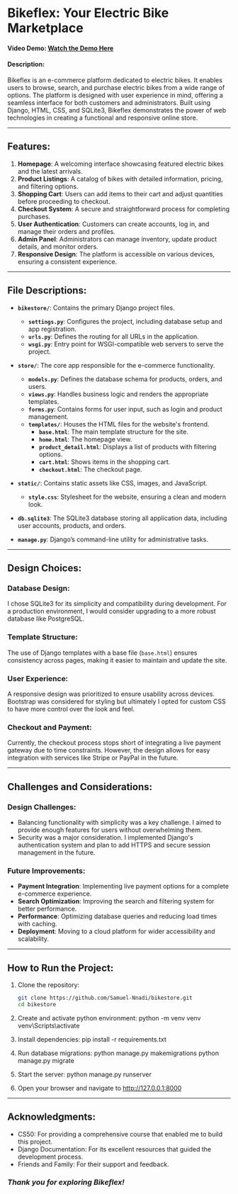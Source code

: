 # Bikeflex: Your Electric Bike Marketplace
#### Video Demo: [Watch the Demo Here](<URL HERE>)
#### Description:

Bikeflex is an e-commerce platform dedicated to electric bikes. It enables users to browse, search, and purchase electric bikes from a wide range of options. The platform is designed with user experience in mind, offering a seamless interface for both customers and administrators. Built using Django, HTML, CSS, and SQLite3, Bikeflex demonstrates the power of web technologies in creating a functional and responsive online store.

---

## Features:
1. **Homepage**: A welcoming interface showcasing featured electric bikes and the latest arrivals.
2. **Product Listings**: A catalog of bikes with detailed information, pricing, and filtering options.
3. **Shopping Cart**: Users can add items to their cart and adjust quantities before proceeding to checkout.
4. **Checkout System**: A secure and straightforward process for completing purchases.
5. **User Authentication**: Customers can create accounts, log in, and manage their orders and profiles.
6. **Admin Panel**: Administrators can manage inventory, update product details, and monitor orders.
7. **Responsive Design**: The platform is accessible on various devices, ensuring a consistent experience.

---

## File Descriptions:

- **`bikestore/`**: Contains the primary Django project files.
  - **`settings.py`**: Configures the project, including database setup and app registration.
  - **`urls.py`**: Defines the routing for all URLs in the application.
  - **`wsgi.py`**: Entry point for WSGI-compatible web servers to serve the project.

- **`store/`**: The core app responsible for the e-commerce functionality.
  - **`models.py`**: Defines the database schema for products, orders, and users.
  - **`views.py`**: Handles business logic and renders the appropriate templates.
  - **`forms.py`**: Contains forms for user input, such as login and product management.
  - **`templates/`**: Houses the HTML files for the website's frontend.
    - **`base.html`**: The main template structure for the site.
    - **`home.html`**: The homepage view.
    - **`product_detail.html`**: Displays a list of products with filtering options.
    - **`cart.html`**: Shows items in the shopping cart.
    - **`checkout.html`**: The checkout page.

- **`static/`**: Contains static assets like CSS, images, and JavaScript.
  - **`style.css`**: Stylesheet for the website, ensuring a clean and modern look.

- **`db.sqlite3`**: The SQLite3 database storing all application data, including user accounts, products, and orders.

- **`manage.py`**: Django’s command-line utility for administrative tasks.

---

## Design Choices:
### **Database Design:**
I chose SQLite3 for its simplicity and compatibility during development. For a production environment, I would consider upgrading to a more robust database like PostgreSQL.

### **Template Structure:**
The use of Django templates with a base file (`base.html`) ensures consistency across pages, making it easier to maintain and update the site.

### **User Experience:**
A responsive design was prioritized to ensure usability across devices. Bootstrap was considered for styling but ultimately I opted for custom CSS to have more control over the look and feel.

### **Checkout and Payment:**
Currently, the checkout process stops short of integrating a live payment gateway due to time constraints. However, the design allows for easy integration with services like Stripe or PayPal in the future.

---

## Challenges and Considerations:
### **Design Challenges:**
- Balancing functionality with simplicity was a key challenge. I aimed to provide enough features for users without overwhelming them.
- Security was a major consideration. I implemented Django's authentication system and plan to add HTTPS and secure session management in the future.

### **Future Improvements:**
- **Payment Integration**: Implementing live payment options for a complete e-commerce experience.
- **Search Optimization**: Improving the search and filtering system for better performance.
- **Performance**: Optimizing database queries and reducing load times with caching.
- **Deployment**: Moving to a cloud platform for wider accessibility and scalability.

---

## How to Run the Project:

1. Clone the repository:
   ```bash
   git clone https://github.com/Samuel-Nnadi/bikestore.git
   cd bikestore

2. Create and activate python environment:
    python -m venv venv
    venv\Scripts\activate

3. Install dependencies:
    pip install -r requirements.txt

4. Run database migrations:
    python manage.py makemigrations
    python manage.py migrate

5. Start the server:
    python manage.py runserver

6. Open your browser and navigate to http://127.0.0.1:8000

---

## Acknowledgments:
- CS50: For providing a comprehensive course that enabled me to build this project.
- Django Documentation: For its excellent resources that guided the development process.
- Friends and Family: For their support and feedback.
    
### ***Thank you for exploring Bikeflex!***